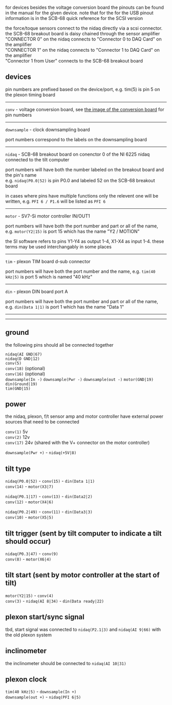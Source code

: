 
for devices besides the voltage conversion board the pinouts can be found in the manual for the given device. note that for the for the USB pinout information is in the SCB-68 quick reference for the SCSI version

the force/toque sensors connect to the nidaq directly via a scsi connector. the SCB-68 breakout board is daisy chained through the sensor amplifier  
"CONNECTOR 0" on the nidaq connects to "Connector 0 to DAQ Card" on the amplifier  
"CONNECTOR 1" on the nidaq connects to "Connector 1 to DAQ Card" on the amplifier  
"Connector 1 from User" connects to the SCB-68 breakout board

## devices

pin numbers are prefixed based on the device/port, e.g. tim(5) is pin 5 on the plexon timing board

---
`conv` - voltage conversion board, see [the image of the conversion board](voltage_conversion_board/voltage_conversion_board_pinout.png) for pin numbers

---
`downsample` - clock downsampling board

port numbers correspond to the labels on the downsampling board

---
`nidaq` - SCB-68 breakout board on conenctor 0 of the NI 6225 nidaq connected to the tilt computer

port numbers will have both the number labeled on the breakout board and the pin's name  
e.g. `nidaq(P0.0|52)` is pin P0.0 and labeled 52 on the SCB-68 breakout board

in cases where pins have multiple functions only the relevent one will be written, e.g. `PFI 6 / P1.6` will be listed as `PFI 6`

---
`motor` - SV7-Si motor controller IN/OUT1

port numbers will have both the port number and part or all of the name, e.g. `motor(Y2|15)` is port 15 which has the name "Y2 / MOTION"

the SI software refers to pins Y1-Y4 as output 1-4, X1-X4 as input 1-4. these terms may be used interchangably in some places

---
`tim` - plexon TIM board d-sub connector

port numbers will have both the port number and the name, e.g. `tim(40 kHz|5)` is port 5 which is named "40 kHz"

---
`din` - plexon DIN board port A

port numbers will have both the port number and part or all of the name, e.g. `din(Data 1|1)` is port 1 which has the name "Data 1"

---
---

## ground
the following pins should all be connected together

`nidaq(AI GND|67)`  
`nidaq(D GND|12)`  
`conv(5)`  
`conv(18)` (optional)  
`conv(16)` (optional)  
`downsample(In -)`
`downsample(Pwr -)`
`downsample(out -)`
`motor(GND|19)`  
`din(Ground|19)`  
`tim(GND|15)`

## power
the nidaq, plexon, f/t sensor amp and motor controller have external power sources that need to be connected

`conv(1)` 5v  
`conv(2)` 12v  
`conv(17)` 24v (shared with the V+ connector on the motor controller)

`downsample(Pwr +)` - `nidaq(+5V|8)`

## tilt type

`nidaq(P0.0|52)` - `conv(15)` - `din(Data 1|1)`  
`conv(14)` - `motor(X3|7)`

`nidaq(P0.1|17)` - `conv(13)` - `din(Data2|2)`  
`conv(12)` - `motor(X4|6)`

`nidaq(P0.2|49)` - `conv(11)` - `din(Data3|3)`  
`conv(10)` - `motor(X5|5)`

## tilt trigger (sent by tilt computer to indicate a tilt should occur)

`nidaq(P0.3|47)` - `conv(9)`  
`conv(8)` - `motor(X6|4)`

## tilt start (sent by motor controller at the start of tilt)

`motor(Y2|15)` - `conv(4)`  
`conv(3)` - `nidaq(AI 8|34)` - `din(Data ready|22)`

## plexon start/sync signal

tbd, start signal was connected to `nidaq(P2.1|3)` and `nidaq(AI 9|66)` with the old plexon system

## inclinometer

the inclinometer should be connected to `nidaq(AI 10|31)`

## plexon clock

`tim(40 kHz|5)` - `downsample(In +)`  
`downsample(out +)` - `nidaq(PFI 6|5)`

